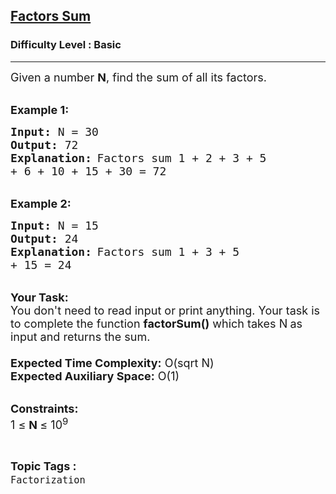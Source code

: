 <h2><a href="https://practice.geeksforgeeks.org/problems/factors-sum2016/1">Factors Sum</a></h2><h3>Difficulty Level : Basic</h3><hr><div class="problems_problem_content__Xm_eO"><p><span style="font-size:18px">Given a number <strong>N</strong>,&nbsp;find the sum of all its&nbsp;factors.</span></p>

<p><br>
<span style="font-size:18px"><strong>Example 1:</strong></span></p>

<pre><span style="font-size:18px"><strong>Input:</strong> N = 30
<strong>Output:</strong> 72
<strong>Explanation:</strong></span> <span style="font-size:18px">Factors sum 1 + 2 + 3 + 5 
+ 6 + 10 + 15 + 30 = 72</span></pre>

<p><br>
<span style="font-size:18px"><strong>Example 2:</strong></span></p>

<pre><span style="font-size:18px"><strong>Input:</strong> N = 15
<strong>Output:</strong> 24
<strong>Explanation:</strong></span> <span style="font-size:18px">Factors sum 1 + 3 + 5 
+ 15 = 24</span></pre>

<p><br>
<span style="font-size:18px"><strong>Your Task:&nbsp;&nbsp;</strong></span><br>
<span style="font-size:18px">You don't need to read input or print anything. Your task is to complete the function <strong>factorSum()</strong>&nbsp;which takes N<strong> </strong>as input and returns the sum.<br>
<br>
<strong>Expected Time Complexity:</strong> O(sqrt N)<br>
<strong>Expected Auxiliary Space:</strong> O(1)</span></p>

<p><br>
<span style="font-size:18px"><strong>Constraints:</strong><br>
1 ≤&nbsp;<strong>N&nbsp;</strong>≤ 10<sup>9</sup></span></p>
</div><br><p><span style=font-size:18px><strong>Topic Tags : </strong><br><code>Factorization</code>&nbsp;